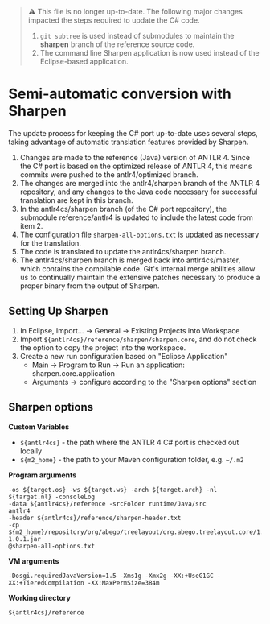 > :warning: This file is no longer up-to-date. The following major changes impacted
> the steps required to update the C# code.
>
> 1. `git subtree` is used instead of submodules to maintain the **sharpen** branch
>    of the reference source code.
> 2. The command line Sharpen application is now used instead of the Eclipse-based
>    application.


# Semi-automatic conversion with Sharpen

The update process for keeping the C# port up-to-date uses several steps, taking
advantage of automatic translation features provided by Sharpen.

1. Changes are made to the reference (Java) version of ANTLR 4. Since the C# port
   is based on the optimized release of ANTLR 4, this means commits were pushed to
   the antlr4/optimized branch.
2. The changes are merged into the antlr4/sharpen branch of the ANTLR 4 repository,
   and any changes to the Java code necessary for successful translation are kept
   in this branch.
3. In the antlr4cs/sharpen branch (of the C# port repository), the submodule
   reference/antlr4 is updated to include the latest code from item 2.
4. The configuration file `sharpen-all-options.txt` is updated as necessary for
   the translation.
5. The code is translated to update the antlr4cs/sharpen branch.
6. The antlr4cs/sharpen branch is merged back into antlr4cs/master, which contains
   the compilable code. Git's internal merge abilities allow us to continually
   maintain the extensive patches necessary to produce a proper binary from the
   output of Sharpen.

## Setting Up Sharpen

1. In Eclipse, Import... -> General -> Existing Projects into Workspace
2. Import `${antlr4cs}/reference/sharpen/sharpen.core`, and do not check the option
   to copy the project into the workspace.
3. Create a new run configuration based on "Eclipse Application"
   * Main -> Program to Run -> Run an application: sharpen.core.application
   * Arguments -> configure according to the "Sharpen options" section

## Sharpen options

**Custom Variables**

* `${antlr4cs}` - the path where the ANTLR 4 C# port is checked out locally
* `${m2_home}` - the path to your Maven configuration folder, e.g. `~/.m2`

**Program arguments**

	-os ${target.os} -ws ${target.ws} -arch ${target.arch} -nl ${target.nl} -consoleLog
	-data ${antlr4cs}/reference -srcFolder runtime/Java/src
	antlr4
	-header ${antlr4cs}/reference/sharpen-header.txt
	-cp ${m2_home}/repository/org/abego/treelayout/org.abego.treelayout.core/1.0.1/org.abego.treelayout.core-1.0.1.jar
	@sharpen-all-options.txt

**VM arguments**

	-Dosgi.requiredJavaVersion=1.5 -Xms1g -Xmx2g -XX:+UseG1GC -XX:+TieredCompilation -XX:MaxPermSize=384m

**Working directory**

	${antlr4cs}/reference
